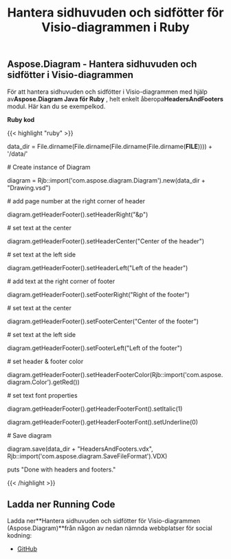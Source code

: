 ﻿---
title: Hantera sidhuvuden och sidfötter för Visio-diagrammen i Ruby
type: docs
weight: 10
url: /sv/java/manage-headers-and-footers-of-the-visio-diagrams-in-ruby/
---
## **Aspose.Diagram - Hantera sidhuvuden och sidfötter i Visio-diagrammen**
 För att hantera sidhuvuden och sidfötter i Visio-diagrammen med hjälp av**Aspose.Diagram Java för Ruby** , helt enkelt åberopa**HeadersAndFooters** modul. Här kan du se exempelkod.

**Ruby kod**

{{< highlight "ruby" >}}

 data_dir = File.dirname(File.dirname(File.dirname(File.dirname(__FILE__)))) + '/data/'

\# Create instance of Diagram

diagram = Rjb::import('com.aspose.diagram.Diagram').new(data_dir + "Drawing.vsd")

\# add page number at the right corner of header

diagram.getHeaderFooter().setHeaderRight("&p")

\# set text at the center

diagram.getHeaderFooter().setHeaderCenter("Center of the header")

\# set text at the left side

diagram.getHeaderFooter().setHeaderLeft("Left of the header")

\# add text at the right corner of footer

diagram.getHeaderFooter().setFooterRight("Right of the footer")

\# set text at the center

diagram.getHeaderFooter().setFooterCenter("Center of the footer")

\# set text at the left side

diagram.getHeaderFooter().setFooterLeft("Left of the footer")

\# set header & footer color

diagram.getHeaderFooter().setHeaderFooterColor(Rjb::import('com.aspose.diagram.Color').getRed())

\# set text font properties

diagram.getHeaderFooter().getHeaderFooterFont().setItalic(1)

diagram.getHeaderFooter().getHeaderFooterFont().setUnderline(0)

\# Save diagram

diagram.save(data_dir + "HeadersAndFooters.vdx", Rjb::import('com.aspose.diagram.SaveFileFormat').VDX)

puts "Done with headers and footers."

{{< /highlight >}}
## **Ladda ner Running Code**
 Ladda ner**Hantera sidhuvuden och sidfötter för Visio-diagrammen (Aspose.Diagram)**från någon av nedan nämnda webbplatser för social kodning:

- [GitHub](https://github.com/asposediagram/Aspose.Diagram-for-Java/blob/master/Plugins/Aspose_Diagram_Java_for_Ruby/lib/asposediagramjava/HeadersAndFooters/headersandfooters.rb)
